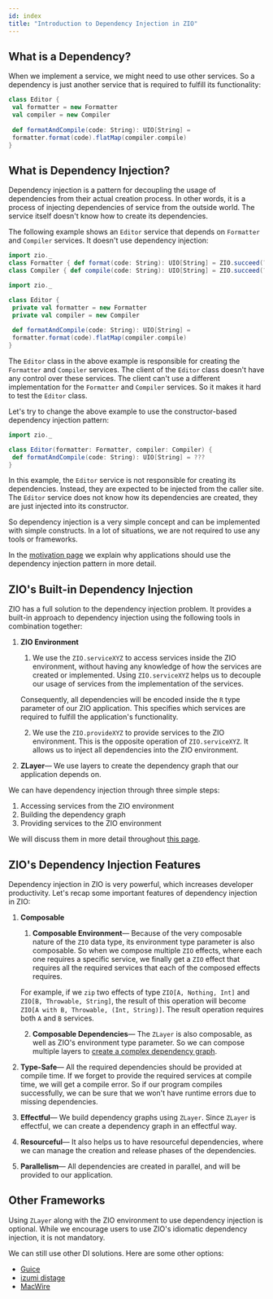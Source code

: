 ```yaml
---
id: index
title: "Introduction to Dependency Injection in ZIO"
---
```


## What is a Dependency?

When we implement a service, we might need to use other services. So a dependency is just another service that is required to fulfill its functionality:

```scala
class Editor {
 val formatter = new Formatter
 val compiler = new Compiler
 
 def formatAndCompile(code: String): UIO[String] = 
 formatter.format(code).flatMap(compiler.compile)
}
```

## What is Dependency Injection?

Dependency injection is a pattern for decoupling the usage of dependencies from their actual creation process. In other words, it is a process of injecting dependencies of service from the outside world. The service itself doesn't know how to create its dependencies.

The following example shows an `Editor` service that depends on `Formatter` and `Compiler` services. It doesn't use dependency injection:

```scala mdoc:invisible
import zio._
class Formatter { def format(code: String): UIO[String] = ZIO.succeed(???) }
class Compiler { def compile(code: String): UIO[String] = ZIO.succeed(???) }
```

```scala mdoc:compile-only
import zio._ 

class Editor {
 private val formatter = new Formatter
 private val compiler = new Compiler
 
 def formatAndCompile(code: String): UIO[String] =
 formatter.format(code).flatMap(compiler.compile)
}
```

The `Editor` class in the above example is responsible for creating the `Formatter` and `Compiler` services. The client of the `Editor` class doesn't have any control over these services. The client can't use a different implementation for the `Formatter` and `Compiler` services. So it makes it hard to test the `Editor` class.

Let's try to change the above example to use the constructor-based dependency injection pattern:

```scala mdoc:silent:nest
import zio._

class Editor(formatter: Formatter, compiler: Compiler) {
 def formatAndCompile(code: String): UIO[String] = ???
}
```

In this example, the `Editor` service is not responsible for creating its dependencies. Instead, they are expected to be injected from the caller site. The `Editor` service does not know how its dependencies are created, they are just injected into its constructor.

So dependency injection is a very simple concept and can be implemented with simple constructs. In a lot of situations, we are not required to use any tools or frameworks.

In the [motivation page](motivation.md) we explain why applications should use the dependency injection pattern in more detail.

## ZIO's Built-in Dependency Injection

ZIO has a full solution to the dependency injection problem. It provides a built-in approach to dependency injection using the following tools in combination together:

1. **ZIO Environment**

    1. We use the `ZIO.serviceXYZ` to access services inside the ZIO environment, without having any knowledge of how the services are created or implemented. Using `ZIO.serviceXYZ` helps us to decouple our usage of services from the implementation of the services.
  
     Consequently, all dependencies will be encoded inside the `R` type parameter of our ZIO application. This specifies which services are required to fulfill the application's functionality.
  
    2. We use the `ZIO.provideXYZ` to provide services to the ZIO environment. This is the opposite operation of `ZIO.serviceXYZ`. It allows us to inject all dependencies into the ZIO environment.
    
2. **ZLayer**— We use layers to create the dependency graph that our application depends on.

We can have dependency injection through three simple steps:

1. Accessing services from the ZIO environment
2. Building the dependency graph
3. Providing services to the ZIO environment

We will discuss them in more detail throughout [this page](dependency-injection-in-zio.md).

## ZIO's Dependency Injection Features

Dependency injection in ZIO is very powerful, which increases developer productivity. Let's recap some important features of dependency injection in ZIO:

1. **Composable**

    1. **Composable Environment**— Because of the very composable nature of the `ZIO` data type, its environment type parameter is also composable. So when we compose multiple `ZIO` effects, where each one requires a specific service, we finally get a `ZIO` effect that requires all the required services that each of the composed effects requires. 
  
     For example, if we `zip` two effects of type `ZIO[A, Nothing, Int]` and `ZIO[B, Throwable, String]`, the result of this operation will become `ZIO[A with B, Throwable, (Int, String)]`. The result operation requires both `A` and `B` services.

    2. **Composable Dependencies**— The `ZLayer` is also composable, as well as ZIO's environment type parameter. So we can compose multiple layers to [create a complex dependency graph](building-dependency-graph.md).

2. **Type-Safe**— All the required dependencies should be provided at compile time. If we forget to provide the required services at compile time, we will get a compile error. So if our program compiles successfully, we can be sure that we won't have runtime errors due to missing dependencies.

3. **Effectful**— We build dependency graphs using `ZLayer`. Since `ZLayer` is effectful, we can create a dependency graph in an effectful way.

4. **Resourceful**— It also helps us to have resourceful dependencies, where we can manage the creation and release phases of the dependencies.

5. **Parallelism**— All dependencies are created in parallel, and will be provided to our application.

## Other Frameworks

Using `ZLayer` along with the ZIO environment to use dependency injection is optional. While we encourage users to use ZIO's idiomatic dependency injection, it is not mandatory.

We can still use other DI solutions. Here are some other options:
- [Guice](https://github.com/google/guice)
- [izumi distage](https://izumi.7mind.io/distage/index.html)
- [MacWire](https://github.com/softwaremill/macwire)
